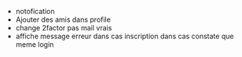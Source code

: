 - notofication 
- Ajouter des amis dans profile 
- change 2factor pas mail vrais 
- affiche message erreur dans cas inscription dans cas constate que meme login 